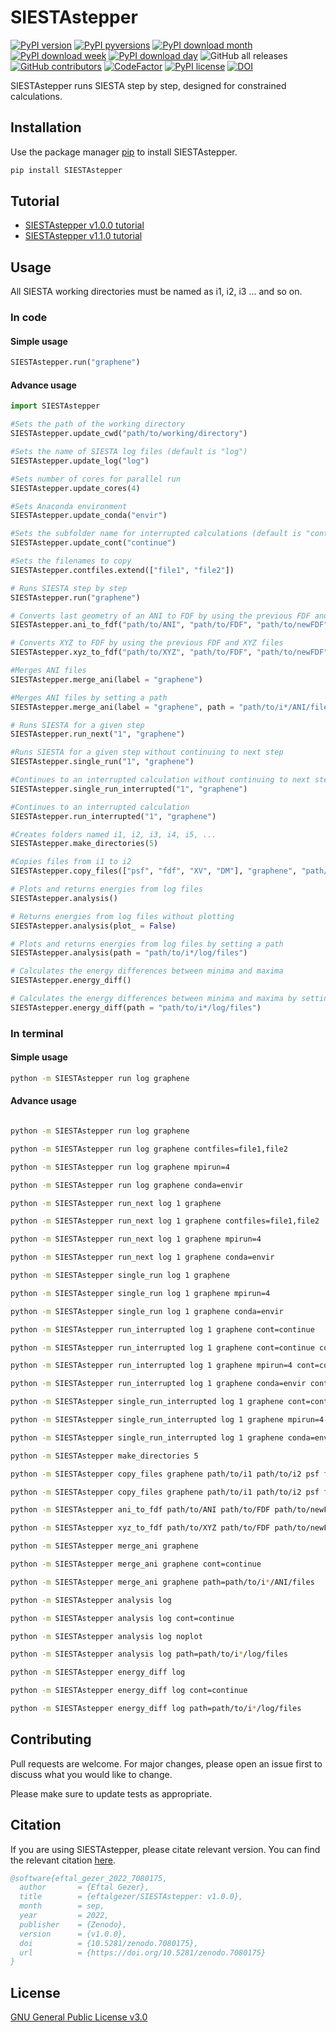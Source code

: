 # SIESTAstepper
[![PyPI version](https://badge.fury.io/py/SIESTAstepper.svg)](https://badge.fury.io/py/SIESTAstepper)
[![PyPI pyversions](https://img.shields.io/pypi/pyversions/SIESTAstepper.svg)](https://pypi.python.org/pypi/SIESTAstepper/)
[![PyPI download month](https://img.shields.io/pypi/dm/SIESTAstepper.svg)](https://pypi.python.org/pypi/SIESTAstepper/)
[![PyPI download week](https://img.shields.io/pypi/dw/SIESTAstepper.svg)](https://pypi.python.org/pypi/SIESTAstepper/)
[![PyPI download day](https://img.shields.io/pypi/dd/SIESTAstepper.svg)](https://pypi.python.org/pypi/SIESTAstepper/)
![GitHub all releases](https://img.shields.io/github/downloads/eftalgezer/SIESTAstepper/total?style=flat)
[![GitHub contributors](https://img.shields.io/github/contributors/eftalgezer/SIESTAstepper.svg)](https://github.com/eftalgezer/SIESTAstepper/graphs/contributors/)
[![CodeFactor](https://www.codefactor.io/repository/github/eftalgezer/siestastepper/badge)](https://www.codefactor.io/repository/github/eftalgezer/siestastepper)
[![PyPI license](https://img.shields.io/pypi/l/SIESTAstepper.svg)](https://pypi.python.org/pypi/SIESTAstepper/)
[![DOI](https://zenodo.org/badge/532944393.svg)](https://zenodo.org/badge/latestdoi/532944393)

SIESTAstepper runs SIESTA step by step, designed for constrained calculations.

## Installation

Use the package manager [pip](https://pip.pypa.io/en/stable/) to install SIESTAstepper.

```bash
pip install SIESTAstepper
```

## Tutorial

- [SIESTAstepper v1.0.0 tutorial](https://beyondthearistotelian.blogspot.com/2022/09/siestastepper-v100-tutorial.html)
- [SIESTAstepper v1.1.0 tutorial](https://beyondthearistotelian.blogspot.com/2022/09/siestastepper-v110-tutorial.html)

## Usage

All SIESTA working directories must be named as i1, i2, i3 ... and so on.

### In code

#### Simple usage

```python
SIESTAstepper.run("graphene")

```

#### Advance usage

```python
import SIESTAstepper

#Sets the path of the working directory
SIESTAstepper.update_cwd("path/to/working/directory")

#Sets the name of SIESTA log files (default is "log")
SIESTAstepper.update_log("log")

#Sets number of cores for parallel run
SIESTAstepper.update_cores(4)

#Sets Anaconda environment
SIESTAstepper.update_conda("envir")

#Sets the subfolder name for interrupted calculations (default is "continue")
SIESTAstepper.update_cont("continue")

#Sets the filenames to copy
SIESTAstepper.contfiles.extend(["file1", "file2"])

# Runs SIESTA step by step
SIESTAstepper.run("graphene")

# Converts last geometry of an ANI to FDF by using the previous FDF and ANI files
SIESTAstepper.ani_to_fdf("path/to/ANI", "path/to/FDF", "path/to/newFDF")

# Converts XYZ to FDF by using the previous FDF and XYZ files
SIESTAstepper.xyz_to_fdf("path/to/XYZ", "path/to/FDF", "path/to/newFDF")

#Merges ANI files
SIESTAstepper.merge_ani(label = "graphene")

#Merges ANI files by setting a path
SIESTAstepper.merge_ani(label = "graphene", path = "path/to/i*/ANI/files")

# Runs SIESTA for a given step
SIESTAstepper.run_next("1", "graphene")

#Runs SIESTA for a given step without continuing to next step
SIESTAstepper.single_run("1", "graphene")

#Continues to an interrupted calculation without continuing to next step
SIESTAstepper.single_run_interrupted("1", "graphene")

#Continues to an interrupted calculation
SIESTAstepper.run_interrupted("1", "graphene")

#Creates folders named i1, i2, i3, i4, i5, ...
SIESTAstepper.make_directories(5)

#Copies files from i1 to i2
SIESTAstepper.copy_files(["psf", "fdf", "XV", "DM"], "graphene", "path/to/i1", "path/to/i2")

# Plots and returns energies from log files
SIESTAstepper.analysis()

# Returns energies from log files without plotting
SIESTAstepper.analysis(plot_ = False)

# Plots and returns energies from log files by setting a path
SIESTAstepper.analysis(path = "path/to/i*/log/files")

# Calculates the energy differences between minima and maxima
SIESTAstepper.energy_diff()

# Calculates the energy differences between minima and maxima by setting a path
SIESTAstepper.energy_diff(path = "path/to/i*/log/files")
```

### In terminal

#### Simple usage

```sh
python -m SIESTAstepper run log graphene

```

#### Advance usage

```sh

python -m SIESTAstepper run log graphene

python -m SIESTAstepper run log graphene contfiles=file1,file2

python -m SIESTAstepper run log graphene mpirun=4

python -m SIESTAstepper run log graphene conda=envir

python -m SIESTAstepper run_next log 1 graphene

python -m SIESTAstepper run_next log 1 graphene contfiles=file1,file2

python -m SIESTAstepper run_next log 1 graphene mpirun=4

python -m SIESTAstepper run_next log 1 graphene conda=envir

python -m SIESTAstepper single_run log 1 graphene

python -m SIESTAstepper single_run log 1 graphene mpirun=4

python -m SIESTAstepper single_run log 1 graphene conda=envir

python -m SIESTAstepper run_interrupted log 1 graphene cont=continue

python -m SIESTAstepper run_interrupted log 1 graphene cont=continue contfiles=file1,file2

python -m SIESTAstepper run_interrupted log 1 graphene mpirun=4 cont=continue

python -m SIESTAstepper run_interrupted log 1 graphene conda=envir cont=continue

python -m SIESTAstepper single_run_interrupted log 1 graphene cont=continue

python -m SIESTAstepper single_run_interrupted log 1 graphene mpirun=4 cont=continue

python -m SIESTAstepper single_run_interrupted log 1 graphene conda=envir cont=continue

python -m SIESTAstepper make_directories 5

python -m SIESTAstepper copy_files graphene path/to/i1 path/to/i2 psf fdf XV DM

python -m SIESTAstepper copy_files graphene path/to/i1 path/to/i2 psf fdf XV DM

python -m SIESTAstepper ani_to_fdf path/to/ANI path/to/FDF path/to/newFDF

python -m SIESTAstepper xyz_to_fdf path/to/XYZ path/to/FDF path/to/newFDF

python -m SIESTAstepper merge_ani graphene

python -m SIESTAstepper merge_ani graphene cont=continue

python -m SIESTAstepper merge_ani graphene path=path/to/i*/ANI/files

python -m SIESTAstepper analysis log

python -m SIESTAstepper analysis log cont=continue

python -m SIESTAstepper analysis log noplot

python -m SIESTAstepper analysis log path=path/to/i*/log/files

python -m SIESTAstepper energy_diff log

python -m SIESTAstepper energy_diff log cont=continue

python -m SIESTAstepper energy_diff log path=path/to/i*/log/files

```

## Contributing
Pull requests are welcome. For major changes, please open an issue first to discuss what you would like to change.

Please make sure to update tests as appropriate.

## Citation
If you are using SIESTAstepper, please citate relevant version. You can find the relevant citation [here](https://doi.org/10.5281/zenodo.7051271).

```bibtex
@software{eftal_gezer_2022_7080175,
  author       = {Eftal Gezer},
  title        = {eftalgezer/SIESTAstepper: v1.0.0},
  month        = sep,
  year         = 2022,
  publisher    = {Zenodo},
  version      = {v1.0.0},
  doi          = {10.5281/zenodo.7080175},
  url          = {https://doi.org/10.5281/zenodo.7080175}
}
```

## License
[GNU General Public License v3.0](https://github.com/eftalgezer/SIESTAstepper/blob/master/LICENSE) 
